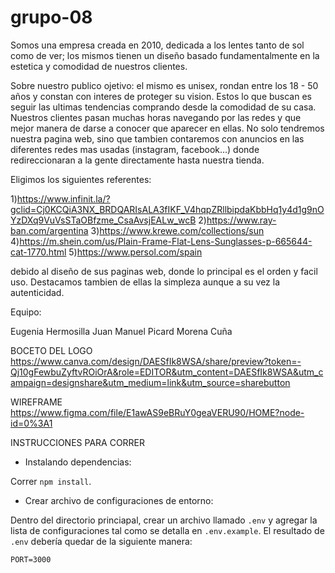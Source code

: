 # grupo-08

Somos una empresa creada en 2010, dedicada a los lentes tanto de sol como de ver; los mismos tienen un diseño basado fundamentalmente en la estetica y comodidad de nuestros clientes.

Sobre nuestro publico ojetivo: el mismo es unisex, rondan entre los 18 - 50 años y constan con interes de proteger su vision. Estos lo que buscan es seguir las ultimas tendencias comprando desde la comodidad de su casa.
Nuestros clientes pasan muchas horas navegando por las redes y que mejor manera de darse a conocer que aparecer en ellas. No solo tendremos nuestra pagina web, sino que tambien contaremos con anuncios en las diferentes redes mas usadas (instagram, facebook...) donde redireccionaran a la gente directamente hasta nuestra tienda.

Eligimos los siguientes referentes:

1)https://www.infinit.la/?gclid=Cj0KCQiA3NX_BRDQARIsALA3fIKF_V4hqpZRllbipdaKbbHq1y4d1g9nOYzDXq9VuVsSTaOBfzme_CsaAvsjEALw_wcB 2)https://www.ray-ban.com/argentina 3)https://www.krewe.com/collections/sun 4)https://m.shein.com/us/Plain-Frame-Flat-Lens-Sunglasses-p-665644-cat-1770.html 5)https://www.persol.com/spain

debido al diseño de sus paginas web, donde lo principal es el orden y facil uso. Destacamos tambien de ellas la simpleza aunque a su vez la autenticidad.

Equipo:

Eugenia Hermosilla
Juan Manuel Picard
Morena Cuña

BOCETO DEL LOGO
https://www.canva.com/design/DAESfIk8WSA/share/preview?token=-Qj10gFewbuZyftvROiOrA&role=EDITOR&utm_content=DAESfIk8WSA&utm_campaign=designshare&utm_medium=link&utm_source=sharebutton

WIREFRAME
https://www.figma.com/file/E1awAS9eBRuY0geaVERU90/HOME?node-id=0%3A1

INSTRUCCIONES PARA CORRER

- Instalando dependencias:

Correr `npm install`.

- Crear archivo de configuraciones de entorno:

Dentro del directorio princiapal, crear un archivo llamado `.env` y agregar la lista de configuraciones tal como se detalla en `.env.example`. El resultado de `.env` debería quedar de la siguiente manera:

```
PORT=3000
```
